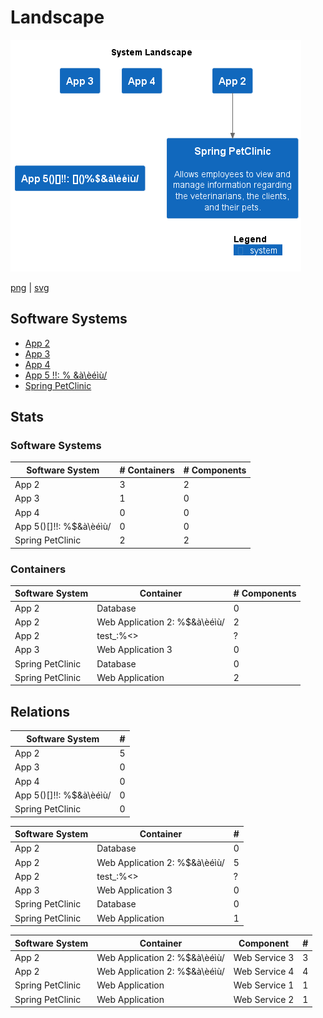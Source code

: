 # Landscape

![landscape](./images/landscape.png)

[png](./images/landscape.png) | [svg](./images/landscape.svg)

## Software Systems

 - [App 2](software-systems/App%202/README.md)
 - [App 3](software-systems/App%203/README.md)
 - [App 4](software-systems/App%204/README.md)
 - [App 5    !!:     % &à\èéìù/](software-systems/App%205____!!_%20_______à_èéìù_/README.md)
 - [Spring PetClinic](software-systems/Spring%20PetClinic/README.md)

## Stats

### Software Systems

| Software System | # Containers | # Components |
| --- | --- | --- |
| App 2 | 3 | 2 |
| App 3 | 1 | 0 |
| App 4 | 0 | 0 |
| App 5()[]!!: []()%$&à\èéìù/ | 0 | 0 |
| Spring PetClinic | 2 | 2 |

### Containers

| Software System | Container | # Components |
| --- | --- | --- |
| App 2 | Database | 0 |
| App 2 | Web Application 2: []()%$&à\èéìù/ | 2 |
| App 2 | test_:%<>|? | 0 |
| App 3 | Web Application 3 | 0 |
| Spring PetClinic | Database | 0 |
| Spring PetClinic | Web Application | 2 |

## Relations

| Software System | # |
| --- | --- |
| App 2 | 5 |
| App 3 | 0 |
| App 4 | 0 |
| App 5()[]!!: []()%$&à\èéìù/ | 0 |
| Spring PetClinic | 0 |

| Software System | Container | # |
| --- | --- | --- |
| App 2 | Database | 0 |
| App 2 | Web Application 2: []()%$&à\èéìù/ | 5 |
| App 2 | test_:%<>|? | 0 |
| App 3 | Web Application 3 | 0 |
| Spring PetClinic | Database | 0 |
| Spring PetClinic | Web Application | 1 |

| Software System | Container | Component | # |
| --- | --- | --- | --- |
| App 2 | Web Application 2: []()%$&à\èéìù/ | Web Service 3 | 3 |
| App 2 | Web Application 2: []()%$&à\èéìù/ | Web Service 4 | 4 |
| Spring PetClinic | Web Application | Web Service 1 | 1 |
| Spring PetClinic | Web Application | Web Service 2 | 1 |

